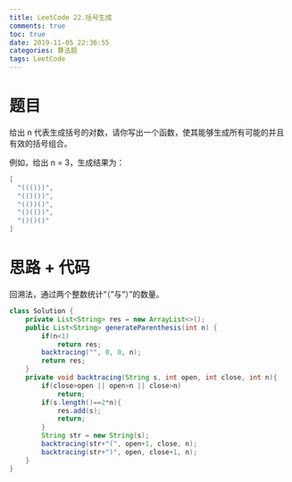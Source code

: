 ```yaml
---
title: LeetCode 22.括号生成
comments: true
toc: true
date: 2019-11-05 22:36:55
categories: 算法题
tags: LeetCode
---
```


# 题目

给出 n 代表生成括号的对数，请你写出一个函数，使其能够生成所有可能的并且有效的括号组合。

例如，给出 n = 3，生成结果为：

```java
[
  "((()))",
  "(()())",
  "(())()",
  "()(())",
  "()()()"
]
```

# 思路 + 代码

回溯法，通过两个整数统计“（”与“）”的数量。

```java
class Solution {
    private List<String> res = new ArrayList<>();
    public List<String> generateParenthesis(int n) {
        if(n<1)
            return res;
        backtracing("", 0, 0, n);
        return res;
    }
    private void backtracing(String s, int open, int close, int n){
        if(close>open || open>n || close>n)
            return;
        if(s.length()==2*n){
            res.add(s);
            return;
        }
        String str = new String(s);
        backtracing(str+"(", open+1, close, n);
        backtracing(str+")", open, close+1, n);
    }
}
```
